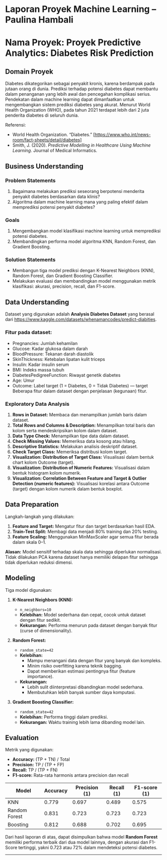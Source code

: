 # Laporan Proyek Machine Learning – Paulina Hambali 
# Nama Proyek: Proyek Predictive Analytics: Diabetes Risk Prediction

## Domain Proyek

Diabetes dikategorikan sebagai penyakit kronis, karena berdampak pada jutaan orang di dunia. Prediksi terhadap potensi diabetes dapat membantu dalam penanganan yang lebih awal dan pencegahan komplikasi serius. Pendekatan dalam machine learning dapat dimanfaatkan untuk mengembangkan sistem prediksi diabetes yang akurat. Menurut World Health Organization (WHO), pada tahun 2021 terdapat lebih dari 2 juta penderita diabetes di seluruh dunia.

Referensi:
- World Health Organization. “Diabetes.” [https://www.who.int/news-room/fact-sheets/detail/diabetes]
- Smith, J. (2020). *Predictive Modelling in Healthcare Using Machine Learning*. Journal of Medical Informatics.

## Business Understanding

### Problem Statements

1. Bagaimana melakukan prediksi seseorang berpotensi menderita penyakit diabetes berdasarkan data klinis?  
2. Algoritma dalam machine learning mana yang paling efektif dalam memprediksi potensi penyakit diabetes? 

### Goals

1. Mengembangkan model klasifikasi machine learning untuk memprediksi potensi diabetes.  
2. Membandingkan performa model algoritma KNN, Random Forest, dan Gradient Boosting.

### Solution Statements

- Membangun tiga model prediksi dengan K-Nearest Neighbors (KNN), Random Forest, dan Gradient Boosting Classifier.  
- Melakukan evaluasi dan membandingkan model menggunakan metrik klasifikasi: akurasi, precision, recall, dan F1-score.

## Data Understanding

Dataset yang digunakan adalah **Analysis Diabetes Dataset** yang berasal dari https://www.kaggle.com/datasets/whenamancodes/predict-diabities.

### Fitur pada dataset:

- Pregnancies: Jumlah kehamilan  
- Glucose: Kadar glukosa dalam darah  
- BloodPressure: Tekanan darah diastolik  
- SkinThickness: Ketebalan lipatan kulit triceps  
- Insulin: Kadar insulin serum  
- BMI: Indeks massa tubuh  
- DiabetesPedigreeFunction: Riwayat genetik diabetes  
- Age: Umur  
- Outcome: Label target (1 = Diabetes, 0 = Tidak Diabetes) — target  
Beberapa fitur dalam dataset dengan penjelasan (kegunaan) fitur.

### Exploratory Data Analysis

1. **Rows in Dataset:** Membaca dan menampilkan jumlah baris dalam dataset.  
2. **Total Rows and Columns & Description:** Menampilkan total baris dan kolom serta mendeskripsikan kolom dalam dataset.  
3. **Data Type Check:** Menampilkan tipe data dalam dataset.  
4. **Check Missing Values:** Memeriksa data kosong atau hilang.  
5. **Descriptive Statistics:** Melakukan analisis deskriptif dataset.  
6. **Check Target Class:** Memeriksa distribusi kolom target.  
7. **Visualization: Distribution of Target Class:** Visualisasi dalam bentuk chart kolom Outcome (target).  
8. **Visualization: Distribution of Numeric Features:** Visualisasi dalam bentuk histogram kolom numerik.  
9. **Visualization: Correlation Between Feature and Target & Outlier Detection (numeric features):** Visualisasi korelasi antara Outcome (target) dengan kolom numerik dalam bentuk boxplot.

## Data Preparation

Langkah-langkah yang dilakukan:

1. **Feature and Target:** Mengatur fitur dan target berdasarkan hasil EDA.  
2. **Train-Test Split:** Membagi data menjadi 80% training dan 20% testing.  
3. **Feature Scaling:** Menggunakan MinMaxScaler agar semua fitur berada dalam skala 0–1.  

**Alasan:** Model sensitif terhadap skala data sehingga diperlukan normalisasi. Tidak dilakukan PCA karena dataset hanya memiliki delapan fitur sehingga tidak diperlukan reduksi dimensi.

## Modeling

Tiga model digunakan:

1. **K-Nearest Neighbors (KNN):**  
   - `n_neighbors=10`  
   - **Kelebihan:** Model sederhana dan cepat, cocok untuk dataset dengan fitur sedikit.  
   - **Kekurangan:** Performa menurun pada dataset dengan banyak fitur (curse of dimensionality).

2. **Random Forest:**  
   - `random_state=42`  
   - **Kelebihan:**  
     - Mampu menangani data dengan fitur yang banyak dan kompleks.  
     - Minim risiko overfitting karena teknik bagging.  
     - Dapat memberikan estimasi pentingnya fitur (feature importance).  
   - **Kekurangan:**  
     - Lebih sulit diinterpretasi dibandingkan model sederhana.  
     - Membutuhkan lebih banyak sumber daya komputasi.

3. **Gradient Boosting Classifier:**  
   - `random_state=42`  
   - **Kelebihan:** Performa tinggi dalam prediksi.  
   - **Kekurangan:** Waktu training lebih lama dibanding model lain.

## Evaluation

Metrik yang digunakan:

- **Accuracy:** (TP + TN) / Total  
- **Precision:** TP / (TP + FP)  
- **Recall:** TP / (TP + FN)  
- **F1-score:** Rata-rata harmonis antara precision dan recall  

| Model         | Accuracy | Precision (1) | Recall (1) | F1-score (1) |
|---------------|----------|---------------|------------|--------------|
| KNN           | 0.779    | 0.697         | 0.489      | 0.575        |
| Random Forest | 0.831    | 0.723         | 0.723      | 0.723        |
| Boosting      | 0.812    | 0.688         | 0.702      | 0.695        |

Dari hasil laporan di atas, dapat disimpulkan bahwa model **Random Forest** memiliki performa terbaik dari dua model lainnya, dengan akurasi dan F1-Score tertinggi, yakni 0.723 atau 72% dalam mendeteksi potensi diabetes.

---
